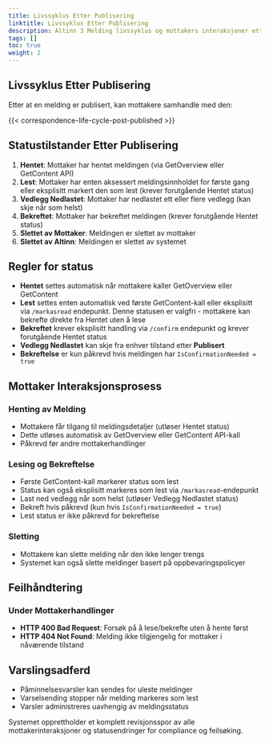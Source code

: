 ```yaml
---
title: Livssyklus Etter Publisering
linktitle: Livssyklus Etter Publisering
description: Altinn 3 Melding livssyklus og mottakers interaksjoner etter publisering.
tags: []
toc: true
weight: 2
---
```


## Livssyklus Etter Publisering

Etter at en melding er publisert, kan mottakere samhandle med den:

{{< correspondence-life-cycle-post-published >}}

## Statustilstander Etter Publisering

1. **Hentet**: Mottaker har hentet meldingen (via GetOverview eller GetContent API)
2. **Lest**: Mottaker har enten aksessert meldingsinnholdet for første gang eller eksplisitt markert den som lest (krever forutgående Hentet status)
3. **Vedlegg Nedlastet**: Mottaker har nedlastet ett eller flere vedlegg (kan skje når som helst)
4. **Bekreftet**: Mottaker har bekreftet meldingen (krever forutgående Hentet status)
5. **Slettet av Mottaker**: Meldingen er slettet av mottaker
6. **Slettet av Altinn**: Meldingen er slettet av systemet

## Regler for status

- **Hentet** settes automatisk når mottakere kaller GetOverview eller GetContent
- **Lest** settes enten automatisk ved første GetContent-kall eller eksplisitt via `/markasread` endepunkt. Denne statusen er valgfri - mottakere kan bekrefte direkte fra Hentet uten å lese
- **Bekreftet** krever eksplisitt handling via `/confirm` endepunkt og krever forutgående Hentet status
- **Vedlegg Nedlastet** kan skje fra enhver tilstand etter **Publisert**
- **Bekreftelse** er kun påkrevd hvis meldingen har `IsConfirmationNeeded = true`

## Mottaker Interaksjonsprosess

### Henting av Melding
- Mottakere får tilgang til meldingsdetaljer (utløser Hentet status)
- Dette utløses automatisk av GetOverview eller GetContent API-kall
- Påkrevd før andre mottakerhandlinger

### Lesing og Bekreftelse
- Første GetContent-kall markerer status som lest
- Status kan også eksplisitt markeres som lest via `/markasread`-endepunkt
- Last ned vedlegg når som helst (utløser Vedlegg Nedlastet status)
- Bekreft hvis påkrevd (kun hvis `IsConfirmationNeeded = true`)
- Lest status er ikke påkrevd for bekreftelse

### Sletting
- Mottakere kan slette melding når den ikke lenger trengs
- Systemet kan også slette meldinger basert på oppbevaringspolicyer

## Feilhåndtering

### Under Mottakerhandlinger
- **HTTP 400 Bad Request**: Forsøk på å lese/bekrefte uten å hente først
- **HTTP 404 Not Found**: Melding ikke tilgjengelig for mottaker i nåværende tilstand

## Varslingsadferd

- Påminnelsesvarsler kan sendes for uleste meldinger
- Varselsending stopper når melding markeres som lest
- Varsler administreres uavhengig av meldingsstatus

Systemet opprettholder et komplett revisjonsspor av alle mottakerinteraksjoner og statusendringer for compliance og feilsøking. 